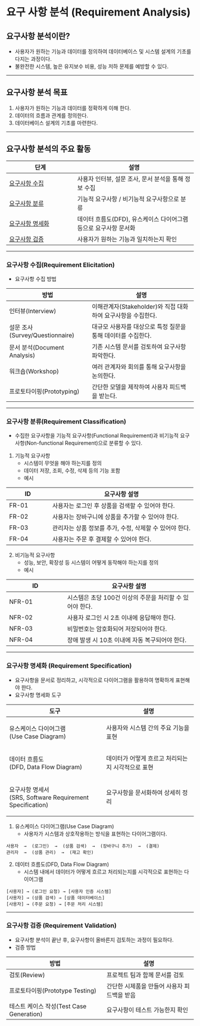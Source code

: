 # 요구 사항 분석 (Requirement Analysis)

## 요구사항 분석이란?

* 사용자가 원하는 기능과 데이터를 정의하여 데이터베이스 및 시스템 설계의 기초를 다지는 과정이다.
* 불완전한 시스템, 높은 유지보수 비용, 성능 저하 문제를 예방할 수 있다.

***

## 요구사항 분석 목표

1. 사용자가 원하는 기능과 데이터를 정확하게 이해 한다.
2. 데이터의 흐름과 관계를 정의한다.
3. 데이터베이스 설계의 기초를 마련한다.

***

## 요구사항 분석의 주요 활동

<table><thead><tr><th width="167">단계</th><th>설명</th></tr></thead><tbody><tr><td><a href="./#requirement-elicitation">요구사항 수집</a></td><td>사용자 인터뷰, 설문 조사, 문서 분석을 통해 정보 수집</td></tr><tr><td><a href="./#requirement-classification">요구사항 분류</a></td><td>기능적 요구사항 / 비기능적 요구사항으로 분류</td></tr><tr><td><a href="./#requirement-specification">요구사항 명세화</a></td><td>데이터 흐름도(DFD), 유스케이스 다이어그램 등으로 요구사항 문서화</td></tr><tr><td><a href="./#requirement-validation">요구사항 검증</a></td><td>사용자가 원하는 기능과 일치하는지 확인</td></tr></tbody></table>

***

### 요구사항 수집(Requirement Elicitation)

* 요구사항 수집 방법

| 방법                          | 설명                                      |
| --------------------------- | --------------------------------------- |
| 인터뷰(Interview)              | 이해관계자(Stakeholder)와 직접 대화하여 요구사항을 수집한다. |
| 설문 조사(Survey/Questionnaire) | 대규모 사용자를 대상으로 특정 질문을 통해 데이터를 수집한다.      |
| 문서 분석(Document Analysis)    | 기존 시스템 문서를 검토하여 요구사항 파악한다.              |
| 워크숍(Workshop)               | 여러 관계자와 회의를 통해 요구사항을 논의한다.              |
| 프로토타이핑(Prototyping)         | 간단한 모델을 제작하여 사용자 피드백을 받는다.              |

***

### 요구사항 분류(Requirement Classification)

* 수집한 요구사항을 기능적 요구사항(Functional Requirement)과 비기능적 요구사항(Non-functional Requirement)으로 분류할 수 있다.

1. 기능적 요구사항
   * 시스템이 무엇을 해야 하는지를 정의
   * 데이터 저장, 조회, 수정, 삭제 등의 기능 포함
   * 예시

<table><thead><tr><th width="100">ID</th><th>요구사항 설명</th></tr></thead><tbody><tr><td>FR-01</td><td>사용자는 로그인 후 상품을 검색할 수 있어야 한다.</td></tr><tr><td>FR-02</td><td>사용자는 장바구니에 상품을 추가할 수 있어야 한다.</td></tr><tr><td>FR-03</td><td>관리자는 상품 정보를 추가, 수정, 삭제할 수 있어야 한다.</td></tr><tr><td>FR-04</td><td>사용자는 주문 후 결제할 수 있어야 한다.</td></tr></tbody></table>

2. 비기능적 요구사항
   * 성능, 보안, 확장성 등 시스템이 어떻게 동작해야 하는지를 정의
   * 예시

<table><thead><tr><th width="140">ID</th><th>요구사항 설명</th></tr></thead><tbody><tr><td>NFR-01</td><td>시스템은 초당 100건 이상의 주문을 처리할 수 있어야 한다.</td></tr><tr><td>NFR-02</td><td>사용자 로그인 시 2초 이내에 응답해야 한다.</td></tr><tr><td>NFR-03</td><td>비밀번호는 암호화되어 저장되어야 한다.</td></tr><tr><td>NFR-04</td><td>장애 발생 시 10초 이내에 자동 복구되어야 한다.</td></tr></tbody></table>

***

### 요구사항 명세화 (Requirement Specification)

* 요구사항을 문서로 정리하고, 시각적으로 다이어그램을 활용하여 명확하게 표현해야 한다.
* 요구사항 명세화 도구

| 도구                                                           | 설명                          |
| ------------------------------------------------------------ | --------------------------- |
| <p>유스케이스 다이어그램<br>(Use Case Diagram)</p>                     | 사용자와 시스템 간의 주요 기능을 표현       |
| <p>데이터 흐름도<br>(DFD, Data Flow Diagram)</p>                   | 데이터가 어떻게 흐르고 처리되는지 시각적으로 표현 |
| <p>요구사항 명세서<br>(SRS, Software Requirement Specification)</p> | 요구사항을 문서화하여 상세히 정리          |

1. 유스케이스 다이어그램(Use Case Diagram)
   * 사용자가 시스템과 상호작용하는 방식을 표현하는 다이어그램이다.

```
사용자  →  (로그인)  →  (상품 검색)  →  (장바구니 추가)  →  (결제)
관리자  →  (상품 관리)  →  (재고 확인)
```

2. 데이터 흐름도(DFD, Data Flow Diagram)
   * 시스템 내에서 데이터가 어떻게 흐르고 처리되는지를 시각적으로 표현하는 다이어그램

```
[사용자] → (로그인 요청) → [사용자 인증 시스템]
[사용자] → (상품 검색) → [상품 데이터베이스]
[사용자] → (주문 요청) → [주문 처리 시스템]
```

***

### 요구사항 검증 (Requirement Validation)

* 요구사항 분석이 끝난 후, 요구사항이 올바른지 검토하는 과정이 필요하다.
* 검증 방법

| 방법                               | 설명                       |
| -------------------------------- | ------------------------ |
| 검토(Review)                       | 프로젝트 팀과 함께 문서를 검토        |
| 프로토타이핑(Prototype Testing)        | 간단한 시제품을 만들어 사용자 피드백을 받음 |
| 테스트 케이스 작성(Test Case Generation) | 요구사항이 테스트 가능한지 확인        |
